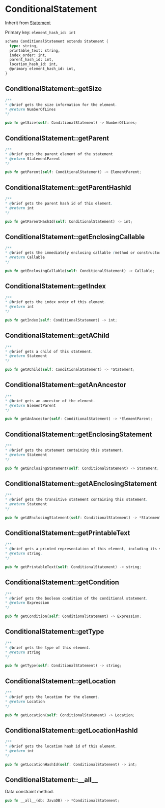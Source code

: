 # ConditionalStatement

Inherit from [Statement](./Statement.md)

Primary key: `element_hash_id: int`

```rust
schema ConditionalStatement extends Statement {
  type: string,
  printable_text: string,
  index_order: int,
  parent_hash_id: int,
  location_hash_id: int,
  @primary element_hash_id: int,
}
```
## ConditionalStatement::getSize

```java
/**
* @brief gets the size information for the element.
* @return NumberOfLines
*/
```
```rust
pub fn getSize(self: ConditionalStatement) -> NumberOfLines;
```
## ConditionalStatement::getParent

```java
/**
* @brief gets the parent element of the statement
* @return StatementParent 
*/
```
```rust
pub fn getParent(self: ConditionalStatement) -> ElementParent;
```
## ConditionalStatement::getParentHashId

```java
/**
* @brief gets the parent hash id of this element.
* @return int
*/
```
```rust
pub fn getParentHashId(self: ConditionalStatement) -> int;
```
## ConditionalStatement::getEnclosingCallable

```java
/**
* @brief gets the immediately enclosing callable (method or constructor) whose body contains this statement.
* @return Callable 
*/
```
```rust
pub fn getEnclosingCallable(self: ConditionalStatement) -> Callable;
```
## ConditionalStatement::getIndex

```java
/**
* @brief gets the index order of this element.
* @return int
*/
```
```rust
pub fn getIndex(self: ConditionalStatement) -> int;
```
## ConditionalStatement::getAChild

```java
/**
* @brief gets a child of this statement.
* @return Statement 
*/
```
```rust
pub fn getAChild(self: ConditionalStatement) -> *Statement;
```
## ConditionalStatement::getAnAncestor

```java
/**
* @brief gets an ancestor of the element.
* @return ElementParent 
*/
```
```rust
pub fn getAnAncestor(self: ConditionalStatement) -> *ElementParent;
```
## ConditionalStatement::getEnclosingStatement

```java
/**
* @brief gets the statement containing this statement.
* @return Statement 
*/
```
```rust
pub fn getEnclosingStatement(self: ConditionalStatement) -> Statement;
```
## ConditionalStatement::getAEnclosingStatement

```java
/**
* @brief gets the transitive statement containing this statement.
* @return Statement 
*/
```
```rust
pub fn getAEnclosingStatement(self: ConditionalStatement) -> *Statement;
```
## ConditionalStatement::getPrintableText

```java
/**
* @brief gets a printed representation of this element, including its structure where applicable.
* @return string.
*/
```
```rust
pub fn getPrintableText(self: ConditionalStatement) -> string;
```
## ConditionalStatement::getCondition

```java
/**
* @brief gets the boolean condition of the conditional statement.
* @return Expression 
*/
```
```rust
pub fn getCondition(self: ConditionalStatement) -> Expression;
```
## ConditionalStatement::getType

```java
/**
* @brief gets the type of this element.
* @return string
*/
```
```rust
pub fn getType(self: ConditionalStatement) -> string;
```
## ConditionalStatement::getLocation

```java
/**
* @brief gets the location for the element.
* @return Location
*/
```
```rust
pub fn getLocation(self: ConditionalStatement) -> Location;
```
## ConditionalStatement::getLocationHashId

```java
/**
* @brief gets the location hash id of this element.
* @return int
*/
```
```rust
pub fn getLocationHashId(self: ConditionalStatement) -> int;
```
## ConditionalStatement::\_\_all\_\_

Data constraint method.

```rust
pub fn __all__(db: JavaDB) -> *ConditionalStatement;
```
